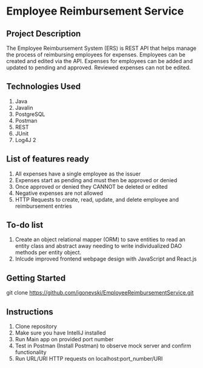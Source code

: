# Employee Reimbursement Service

## Project Description
The Employee Reimbursement System (ERS) is REST API that helps manage the process of reimbursing employees for expenses. Employees can be created and edited via the API. Expenses for employees can be added and updated to pending and approved. Reviewed expenses can not be edited.

## Technologies Used
1. Java
2. Javalin
3. PostgreSQL
4. Postman
5. REST
6. JUnit
7. Log4J 2

## List of features ready 
1. All expenses have a single employee as the issuer
2. Expenses start as pending and must then be approved or denied
3. Once approved or denied they CANNOT be deleted or edited
4. Negative expenses are not allowed
5. HTTP Requests to create, read, update, and delete employee and reimbursement entries

## To-do list
1. Create an object relational mapper (ORM) to save entities to read an entity class and abstract away needing to write individualized DAO methods per entity object.
2. Inlcude improved frontend webpage design with JavaScript and React.js

## Getting Started
git clone https://github.com/igonevski/EmployeeReimbursementService.git

## Instructions
1. Clone repository
2. Make sure you have IntelliJ installed
3. Run Main app on provided port number
4. Test in Postman (Install Postman) to observe mock server and confirm functionality
5. Run URL/URI HTTP requests on localhost:port_number/URI
